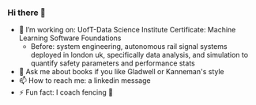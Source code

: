 ### Hi there 👋

- 🔭 I’m working on: UofT-Data Science Institute Certificate: Machine Learning Software Foundations
  - Before: system engineering, autonomous rail signal systems deployed in london uk, specifically data analysis, and simulation to quantify safety parameters and performance stats
- 💬 Ask me about books if you like Gladwell or Kanneman's style
- 📫 How to reach me: a linkedin message
- ⚡ Fun fact: I coach fencing 🤺
